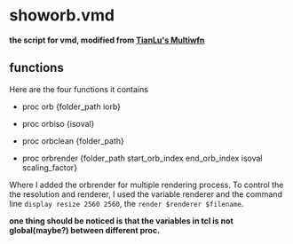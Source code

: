 # showorb.vmd

**the script for vmd, modified from [TianLu's Multiwfn](http://sobereva.com/447)**

## functions

Here are the four functions it contains

-  proc orb {folder_path iorb}

-  proc orbiso {isoval}

-  proc orbclean {folder_path}

-  proc orbrender {folder_path start_orb_index end_orb_index isoval scaling_factor}

Where I added the orbrender for multiple rendering process. To control the the resolution and renderer, I used the variable renderer and the command line `display resize 2560 2560`, the `render $renderer $filename`.

**one thing should be noticed is that the variables in tcl is not global(maybe?) between different proc.**
